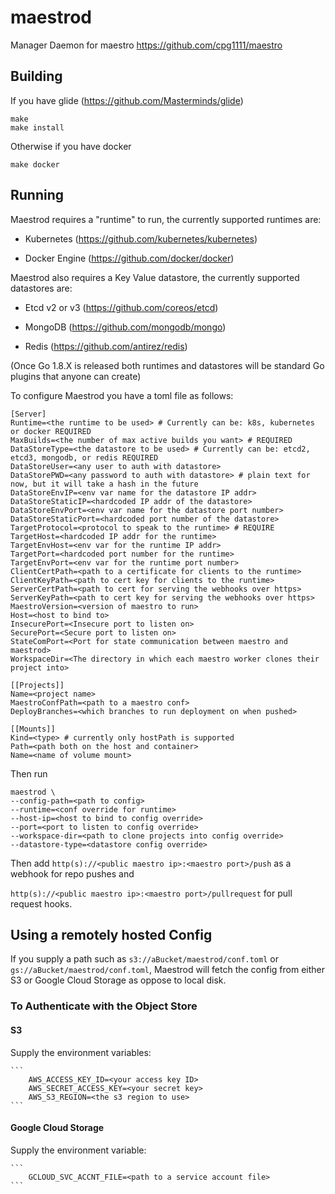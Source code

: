 # maestrod
Manager Daemon for maestro https://github.com/cpg1111/maestro

## Building

If you have glide (https://github.com/Masterminds/glide)

```
make
make install
```

Otherwise if you have docker

```
make docker
```

## Running

Maestrod requires a "runtime" to run, the currently supported runtimes are:

- Kubernetes (https://github.com/kubernetes/kubernetes)

- Docker Engine (https://github.com/docker/docker)

Maestrod also requires a Key Value datastore, the currently supported datastores are:

- Etcd v2 or v3 (https://github.com/coreos/etcd)

- MongoDB (https://github.com/mongodb/mongo)

- Redis (https://github.com/antirez/redis)

(Once Go 1.8.X is released both runtimes and datastores will be standard Go plugins that anyone can create)

To configure Maestrod you have a toml file as follows:

```
[Server]
Runtime=<the runtime to be used> # Currently can be: k8s, kubernetes or docker REQUIRED
MaxBuilds=<the number of max active builds you want> # REQUIRED
DataStoreType=<the datastore to be used> # Currently can be: etcd2, etcd3, mongodb, or redis REQUIRED
DataStoreUser=<any user to auth with datastore>
DataStorePWD=<any password to auth with datastore> # plain text for now, but it will take a hash in the future
DataStoreEnvIP=<env var name for the datastore IP addr>
DataStoreStaticIP=<hardcoded IP addr of the datastore>
DataStoreEnvPort=<env var name for the datastore port number>
DataStoreStaticPort=<hardcoded port number of the datastore>
TargetProtocol=<protocol to speak to the runtime> # REQUIRE
TargetHost=<hardcoded IP addr for the runtime>
TargetEnvHost=<env var for the runtime IP addr>
TargetPort=<hardcoded port number for the runtime>
TargetEnvPort=<env var for the runtime port number>
ClientCertPath=<path to a certificate for clients to the runtime>
ClientKeyPath=<path to cert key for clients to the runtime>
ServerCertPath=<path to cert for serving the webhooks over https>
ServerKeyPath=<path to cert key for serving the webhooks over https>
MaestroVersion=<version of maestro to run>
Host=<host to bind to>
InsecurePort=<Insecure port to listen on>
SecurePort=<Secure port to listen on>
StateComPort=<Port for state communication between maestro and maestrod>
WorkspaceDir=<The directory in which each maestro worker clones their project into>

[[Projects]]
Name=<project name>
MaestroConfPath=<path to a maestro conf>
DeployBranches=<which branches to run deployment on when pushed>

[[Mounts]]
Kind=<type> # currently only hostPath is supported
Path=<path both on the host and container>
Name=<name of volume mount>

```

Then run

```
maestrod \
--config-path=<path to config>
--runtime=<conf override for runtime>
--host-ip=<host to bind to config override>
--port=<port to listen to config override>
--workspace-dir=<path to clone projects into config override>
--datastore-type=<datastore config override>
```

Then add `http(s)://<public maestro ip>:<maestro port>/push` as a webhook for repo pushes and

`http(s)://<public maestro ip>:<maestro port>/pullrequest` for pull request hooks.

## Using a remotely hosted Config

If you supply a path such as `s3://aBucket/maestrod/conf.toml` or `gs://aBucket/maestrod/conf.toml`, Maestrod will fetch the config from either S3 or Google Cloud Storage as oppose to local disk.

### To Authenticate with the Object Store

#### S3

Supply the environment variables:

    ```
        AWS_ACCESS_KEY_ID=<your access key ID>
        AWS_SECRET_ACCESS_KEY=<your secret key>
        AWS_S3_REGION=<the s3 region to use>
    ```

#### Google Cloud Storage

Supply the environment variable:

    ```
        GCLOUD_SVC_ACCNT_FILE=<path to a service account file>
    ```
